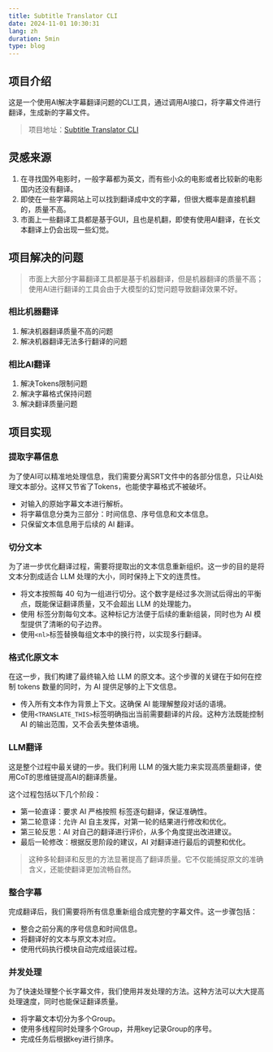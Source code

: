 ```yaml
---
title: Subtitle Translator CLI
date: 2024-11-01 10:30:31
lang: zh
duration: 5min
type: blog
---
```


## 项目介绍

这是一个使用AI解决字幕翻译问题的CLI工具，通过调用AI接口，将字幕文件进行翻译，生成新的字幕文件。

> 项目地址：[Subtitle Translator CLI](https://github.com/eeee0717/subtitle-translator-cli)

## 灵感来源

1. 在寻找国外电影时，一般字幕都为英文，而有些小众的电影或者比较新的电影国内还没有翻译。
2. 即使在一些字幕网站上可以找到翻译成中文的字幕，但很大概率是直接机翻的，质量不高。
3. 市面上一些翻译工具都是基于GUI，且也是机翻，即使有使用AI翻译，在长文本翻译上仍会出现一些幻觉。

## 项目解决的问题

> 市面上大部分字幕翻译工具都是基于机器翻译，但是机器翻译的质量不高；使用AI进行翻译的工具会由于大模型的幻觉问题导致翻译效果不好。

### 相比机器翻译

1. 解决机器翻译质量不高的问题
2. 解决机器翻译无法多行翻译的问题

### 相比AI翻译

1. 解决Tokens限制问题
2. 解决字幕格式保持问题
3. 解决翻译质量问题

## 项目实现

### 提取字幕信息

为了使AI可以精准地处理信息，我们需要分离SRT文件中的各部分信息，只让AI处理文本部分。这样又节省了Tokens，也能使字幕格式不被破坏。

- 对输入的原始字幕文本进行解析。
- 将字幕信息分类为三部分：时间信息、序号信息和文本信息。
- 只保留文本信息用于后续的 AI 翻译。

### 切分文本

为了进一步优化翻译过程，需要将提取出的文本信息重新组织。这一步的目的是将文本分割成适合 LLM 处理的大小，同时保持上下文的连贯性。

- 将文本按照每 40 句为一组进行切分。这个数字是经过多次测试后得出的平衡点，既能保证翻译质量，又不会超出 LLM 的处理能力。
- 使用 标签分割每句文本。这种标记方法便于后续的重新组装，同时也为 AI 模型提供了清晰的句子边界。
- 使用`<nl>`标签替换每组文本中的换行符，以实现多行翻译。

### 格式化原文本

在这一步，我们构建了最终输入给 LLM 的原文本。这个步骤的关键在于如何在控制 tokens 数量的同时，为 AI 提供足够的上下文信息。

- 传入所有文本作为背景上下文。这确保 AI 能理解整段对话的语境。
- 使用`<TRANSLATE_THIS>`标签明确指出当前需要翻译的片段。这种方法既能控制 AI 的输出范围，又不会丢失整体语境。

### LLM翻译

这是整个过程中最关键的一步。我们利用 LLM 的强大能力来实现高质量翻译，使用CoT的思维链提高AI的翻译质量。

这个过程包括以下几个阶段：

- 第一轮直译：要求 AI 严格按照 标签逐句翻译，保证准确性。
- 第二轮意译：允许 AI 自主发挥，对第一轮的结果进行修改和优化。
- 第三轮反思：AI 对自己的翻译进行评价，从多个角度提出改进建议。
- 最后一轮修改：根据反思阶段的建议，AI 对翻译进行最后的调整和优化。

> 这种多轮翻译和反思的方法显著提高了翻译质量。它不仅能捕捉原文的准确含义，还能使翻译更加流畅自然。

### 整合字幕

完成翻译后，我们需要将所有信息重新组合成完整的字幕文件。这一步骤包括：

- 整合之前分离的序号信息和时间信息。
- 将翻译好的文本与原文本对应。
- 使用代码执行模块自动完成组装过程。

### 并发处理

为了快速处理整个长字幕文件，我们使用并发处理的方法。这种方法可以大大提高处理速度，同时也能保证翻译质量。

- 将字幕文本切分为多个Group。
- 使用多线程同时处理多个Group，并用key记录Group的序号。
- 完成任务后根据key进行排序。
